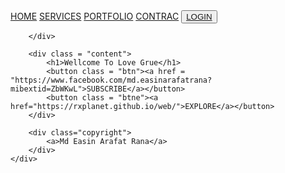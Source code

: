 <html>
<head>
	<title>Home</title>
	<link rel ="stylesheet" type = "text/css" href ="style.css">
</head>
<body>
	<div class = "container">
		<div class = "header">
			<div class = "navbar">
				<a href= "#">HOME</a>
				<a href= "#">SERVICES</a>
				<a href= "#">PORTFOLIO</a>
				<a href= "#">CONTRAC</a>
			<button class ="btn"><a href="https://rxplanet.github.io/Login/">LOGIN</a></button>
			</div>

		</div>

		<div class = "content">
			<h1>Wellcome To Love Grue</h1>
			<button class = "btn"><a href = "https://www.facebook.com/md.easinarafatrana?mibextid=ZbWKwL">SUBSCRIBE</a></button>
			<button class = "btne"><a href="https://rxplanet.github.io/web/">EXPLORE</a></button>
		</div>

		<div class="copyright">
			<a>Md Easin Arafat Rana</a>
		</div>
	</div>
</body>
</html>

